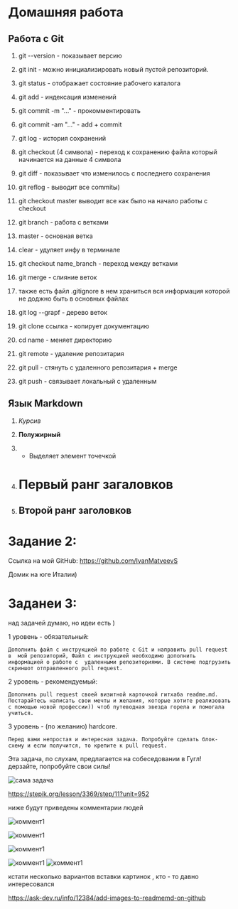 
# Домашняя работа

## Работа с Git

1. git --version - показывает версию 

2. git init - можно инициализировать новый пустой репозиторий.

3. git status - отображает состояние рабочего каталога 

4. git add - индексация изменений 

5. git commit -m "..." - прокомментировать 

6. git commit -am "..." - add + commit

7. git log - история сохранений 

8. git checkout (4 символа) - переход к сохранению файла который начинается на данные 4 символа 

9. git diff - показывает что изменилось с последнего сохранения 

10. git reflog - выводит все commitы)

11. git checkout master выводит все как было на начало работы с checkout 

12. git branch - работа с ветками

13. master - основная ветка

14. clear - удуляет инфу в терминале 

15. git checkout name_branch - переход между ветками

16. git merge - слияние веток

17. также есть файл .gitignore в нем храниться вся информация которой не доджно быть в основных файлах 

18. git log --grapf - дерево веток

19. git clone ссылка - копирует документацию

20. cd name - меняет директорию 

21. git remote - удаление репозитария 

22. git pull - стянуть с удаленного репозитария + merge

23. git push - связывает локальный с удаленным
## Язык Markdown

1. *Курсив*

2. **Полужирный**

3. * Выделяет элемент точечкой 

4. # Первый ранг загаловков 

5. ## Второй ранг заголовков 



# Задание 2:

Cсылка на мой GitHub: https://github.com/IvanMatveevS

Домик на юге Италии)

# Заданеи 3:

над задачей думаю, но идеи есть )




1 уровень - обязательный:

    Дополнить файл с инструкцией по работе с Git и направить pull request в  мой репозиторий, Файл с инструкцией необходимо дополнить информацией о работе с  удаленными репозиториями. В системе подгрузить скриншот отправленного pull request.


2 уровень - рекомендуемый:

    Дополнить pull request своей визитной карточкой гитхаба readme.md. Постарайтесь написать свои мечты и желания, которые хотите реализовать с помощью новой профессии)) чтоб путеводная звезда горела и помогала учиться.

3 уровень - (по желанию) hardcore. 

    Перед вами непростая и интересная задача. Попробуйте сделать блок-схему и если получится, то крепите к pull request.


Эта задача, по слухам, предлагается на собеседовании в Гугл! дерзайте, попробуйте свои силы!

![сама задача](task.png)

https://stepik.org/lesson/3369/step/11?unit=952

ниже будут приведены комментарии людей

![коммент1](kom1.png)

![коммент1](kom4.png)

![коммент1](kom3.png)

![коммент1](kom5.png)
![коммент1](kom2.png)


кстати несколько вариантов вставки картинок , кто - то давно интересовался

https://ask-dev.ru/info/12384/add-images-to-readmemd-on-github
